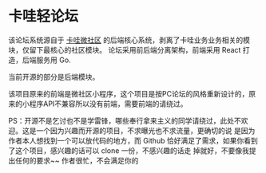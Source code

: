 # 卡哇轻论坛

该论坛系统源自于 [卡哇微社区](https://kawaapp.com) 的后端核心系统，剥离了卡哇业务业务相关的模块，仅留下最核心的社区模块。
论坛采用前后端分离架构，前端采用 React 打造，后端服务用 Go. 

当前开源的部分是后端模块。

该项目原来的前端是微社区小程序，这个项目是按PC论坛的风格重新设计的，原来的小程序API不兼容所以没有前端，需要前端的请绕过。

PS：开源不是乞讨也不是学雷锋，哪些奉行拿来主义的同学请绕过，此处不欢迎。这是一个因为兴趣而开源的项目，不求曝光也不求流量，更确切的说
是因为作者本人想找到一个可以放代码的地方，而 Github 恰好满足了需求，如果你看到了这个项目，感兴趣的话可以 clone 一份，不感兴趣的话走
掉就好，不要像我提出任何的要求~~ 作者很忙，不会满足你的